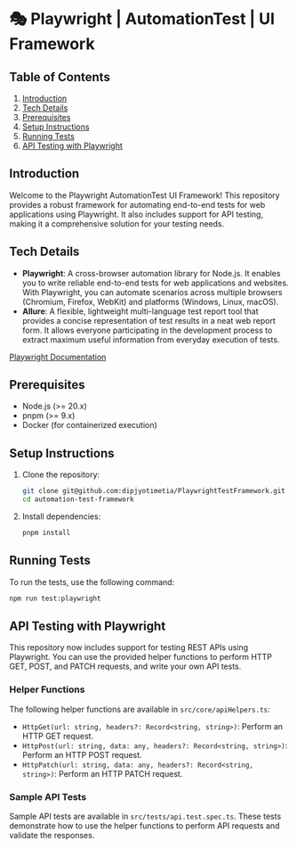 # 🎭 Playwright | AutomationTest | UI Framework

## Table of Contents
1. [Introduction](#introduction)
2. [Tech Details](#tech-details)
3. [Prerequisites](#prerequisites)
4. [Setup Instructions](#setup-instructions)
5. [Running Tests](#running-tests)
6. [API Testing with Playwright](#api-testing-with-playwright)

## Introduction

Welcome to the Playwright AutomationTest UI Framework! This repository provides a robust framework for automating end-to-end tests for web applications using Playwright. It also includes support for API testing, making it a comprehensive solution for your testing needs.

## Tech Details

- **Playwright**: A cross-browser automation library for Node.js. It enables you to write reliable end-to-end tests for web applications and websites. With Playwright, you can automate scenarios across multiple browsers (Chromium, Firefox, WebKit) and platforms (Windows, Linux, macOS).
- **Allure**: A flexible, lightweight multi-language test report tool that provides a concise representation of test results in a neat web report form. It allows everyone participating in the development process to extract maximum useful information from everyday execution of tests.

[Playwright Documentation](https://playwright.dev/)

## Prerequisites

- Node.js (>= 20.x)
- pnpm (>= 9.x)
- Docker (for containerized execution)

## Setup Instructions

1. Clone the repository:
    ```bash
    git clone git@github.com:dipjyotimetia/PlaywrightTestFramework.git
    cd automation-test-framework
    ```

2. Install dependencies:
    ```bash
    pnpm install
    ```

## Running Tests

To run the tests, use the following command:
```bash
npm run test:playwright
```

## API Testing with Playwright

This repository now includes support for testing REST APIs using Playwright. You can use the provided helper functions to perform HTTP GET, POST, and PATCH requests, and write your own API tests.

### Helper Functions

The following helper functions are available in `src/core/apiHelpers.ts`:

- `HttpGet(url: string, headers?: Record<string, string>)`: Perform an HTTP GET request.
- `HttpPost(url: string, data: any, headers?: Record<string, string>)`: Perform an HTTP POST request.
- `HttpPatch(url: string, data: any, headers?: Record<string, string>)`: Perform an HTTP PATCH request.

### Sample API Tests

Sample API tests are available in `src/tests/api.test.spec.ts`. These tests demonstrate how to use the helper functions to perform API requests and validate the responses.
